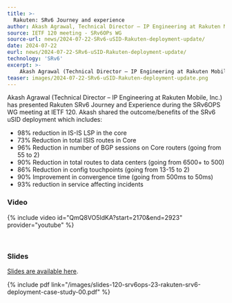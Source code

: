```yaml
---
title: >-
  Rakuten: SRv6 Journey and experience
author: Akash Agrawal, Technical Director – IP Engineering at Rakuten Mobile, Inc.
source: IETF 120 meeting - SRv6OPs WG
source-url: news/2024-07-22-SRv6-uSID-Rakuten-deployment-update/
date: 2024-07-22
eurl: news/2024-07-22-SRv6-uSID-Rakuten-deployment-update/
technology: 'SRv6'
excerpt: >-
    Akash Agrawal (Technical Director – IP Engineering at Rakuten Mobile, Inc.) has presented Rakuten SRv6 Journey and Experience during the SRv6OPS WG meeting at IETF 120.
teaser: images/2024-07-22-SRv6-uSID-Rakuten-deployment-update.png
---
```


Akash Agrawal (Technical Director – IP Engineering at Rakuten Mobile, Inc.) has presented Rakuten SRv6 Journey and Experience during the SRv6OPS WG meeting at IETF 120.
Akash shared the outcome/benefits of the SRv6 uSID deployment which includes:
- 98% reduction in IS-IS LSP in the core
- 73% Reduction in total ISIS routes in Core
- 96% Reduction in number of BGP sessions on Core routers (going from 55 to 2)
- 90% Reduction in total routes to data centers (going from 6500+ to 500)
- 86% Reduction in config touchpoints (going from 13-15 to 2)
- 90% Improvement in convergence time (going from 500ms to 50ms)
- 93% reduction in service affecting incidents

### Video

{% include video id="QmQ8VO5ldKA?start=2170&end=2923" provider="youtube" %}

&nbsp;

### Slides

[Slides are available here](https://datatracker.ietf.org/meeting/120/materials/slides-120-srv6ops-23-rakuten-srv6-deployment-case-study).

{% include pdf link="/images/slides-120-srv6ops-23-rakuten-srv6-deployment-case-study-00.pdf" %}